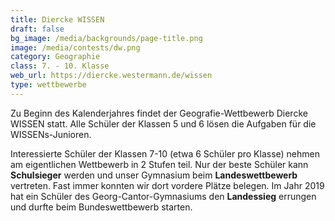 ```yaml
---
title: Diercke WISSEN
draft: false
bg_image: /media/backgrounds/page-title.png
image: /media/contests/dw.png
category: Geographie
class: 7. - 10. Klasse
web_url: https://diercke.westermann.de/wissen
type: wettbewerbe
---
```

Zu Beginn des Kalenderjahres findet der Geografie-Wettbewerb Diercke WISSEN statt. Alle Schüler der Klassen 5 und 6 lösen die Aufgaben für die WISSENs-Junioren.

Interessierte Schüler der Klassen 7-10 (etwa 6 Schüler pro Klasse) nehmen am eigentlichen Wettbewerb in 2 Stufen teil. Nur der beste Schüler kann **Schulsieger** werden und unser Gymnasium beim **Landeswettbewerb** vertreten. Fast immer konnten wir dort vordere Plätze belegen. Im Jahr 2019 hat ein Schüler des Georg-Cantor-Gymnasiums den **Landessieg** errungen und durfte beim Bundeswettbewerb starten.

